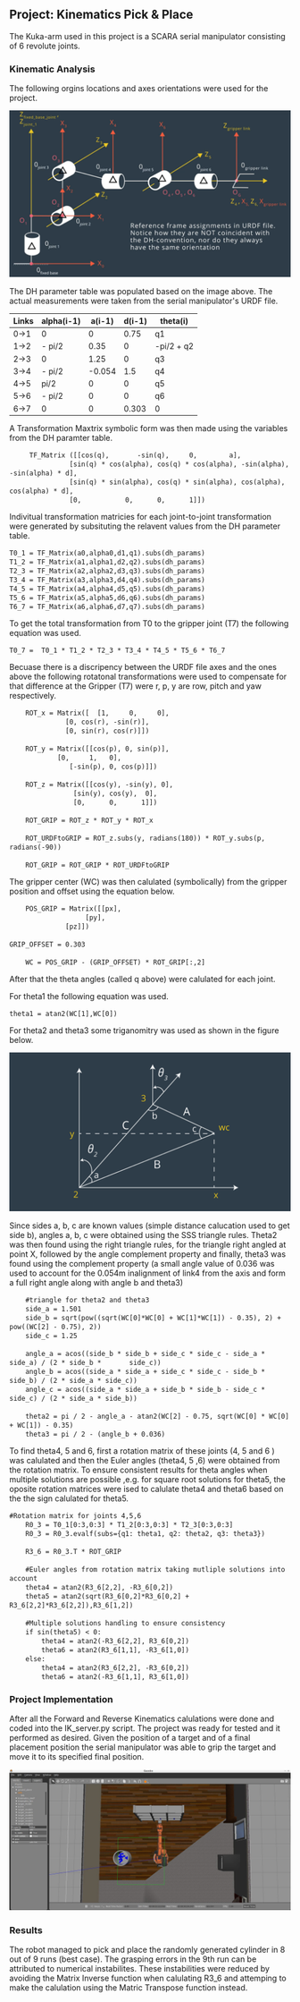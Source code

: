 ## Project: Kinematics Pick & Place

[//]: # (Image References)

[image1]: ./misc_images/misc4.png
[image2]: ./misc_images/misc3.png
[image3]: ./misc_images/misc5.png

The Kuka-arm used in this project is a SCARA serial manipulator consisting of 6 revolute joints.

### Kinematic Analysis
The following orgins locations and axes orientations were used for the project.

![alt text][image1]

The DH parameter table was populated based on the image above. The actual measurements were taken from the serial manipulator's URDF file.

Links | alpha(i-1) | a(i-1) | d(i-1) | theta(i)
--- | --- | --- | --- | ---
0->1 | 0 | 0 | 0.75 | q1
1->2 | - pi/2 | 0.35 | 0 | -pi/2 + q2
2->3 | 0 | 1.25 | 0 | q3
3->4 |  - pi/2 | -0.054 | 1.5 | q4
4->5 | pi/2 | 0 | 0 | q5
5->6 | - pi/2 | 0 | 0 | q6
6->7 | 0 | 0 | 0.303 | 0

A Transformation Maxtrix symbolic form was then made using the variables from the DH paramter table.

         TF_Matrix ([[cos(q), 		-sin(q), 	 0,		   a],
                   [sin(q) * cos(alpha), cos(q) * cos(alpha), -sin(alpha), -sin(alpha) * d],
                   [sin(q) * sin(alpha), cos(q) * sin(alpha), cos(alpha), cos(alpha) * d],
                   [0,			 0,		 0,		 1]])
                   
Indivitual transformation matricies for each joint-to-joint transformation were generated by subsituting the relavent values from the DH parameter table.

    T0_1 = TF_Matrix(a0,alpha0,d1,q1).subs(dh_params)
    T1_2 = TF_Matrix(a1,alpha1,d2,q2).subs(dh_params)
    T2_3 = TF_Matrix(a2,alpha2,d3,q3).subs(dh_params)
    T3_4 = TF_Matrix(a3,alpha3,d4,q4).subs(dh_params)
    T4_5 = TF_Matrix(a4,alpha4,d5,q5).subs(dh_params)
    T5_6 = TF_Matrix(a5,alpha5,d6,q6).subs(dh_params)
    T6_7 = TF_Matrix(a6,alpha6,d7,q7).subs(dh_params)

To get the total transformation from T0 to the gripper joint (T7) the following equation was used.

    T0_7 =  T0_1 * T1_2 * T2_3 * T3_4 * T4_5 * T5_6 * T6_7


Becuase there is a discripency between the URDF file axes and the ones above the following rotatonal transformations were used to compensate for that difference at the Gripper (T7) were r, p, y are row, pitch and yaw respectively.


        ROT_x = Matrix([  [1,     0,	 0],
          		  [0, cos(r), -sin(r)],
          		  [0, sin(r), cos(r)]])

        ROT_y = Matrix([[cos(p), 0, sin(p)],
           		[0,     1,	 0],
           	       [-sin(p), 0, cos(p)]])

        ROT_z = Matrix([[cos(y), -sin(y), 0],
         	        [sin(y), cos(y),  0],
         	        [0,      0,      1]])

        ROT_GRIP = ROT_z * ROT_y * ROT_x
        
        ROT_URDFtoGRIP = ROT_z.subs(y, radians(180)) * ROT_y.subs(p, radians(-90))

        ROT_GRIP = ROT_GRIP * ROT_URDFtoGRIP

The gripper center (WC) was then calulated (symbolically) from the gripper position and offset using the equation below.

        POS_GRIP = Matrix([[px],
            		   [py],
           		  [pz]])

	GRIP_OFFSET = 0.303

        WC = POS_GRIP - (GRIP_OFFSET) * ROT_GRIP[:,2]
        
After that the theta angles (called q above) were calulated for each joint.

For theta1 the following equation was used.

    theta1 = atan2(WC[1],WC[0])

For theta2 and theta3 some triganomitry was used as shown in the figure below.

![alt text][image2]

Since sides a, b, c are known values (simple distance calucation used to get side b), angles a, b, c were obtained using the SSS triangle rules. Theta2 was then found using the right triangle rules, for the triangle right angled at point X, followed by the angle complement property and finally, theta3 was found using the complement property (a small angle value of 0.036 was used to account for the 0.054m inalignment of link4 from the axis and form a full right angle along with angle b and theta3)

        #triangle for theta2 and theta3
        side_a = 1.501
        side_b = sqrt(pow((sqrt(WC[0]*WC[0] + WC[1]*WC[1]) - 0.35), 2) + pow((WC[2] - 0.75), 2))
        side_c = 1.25

        angle_a = acos((side_b * side_b + side_c * side_c - side_a * side_a) / (2 * side_b * 	   side_c))
        angle_b = acos((side_a * side_a + side_c * side_c - side_b * side_b) / (2 * side_a * side_c))
        angle_c = acos((side_a * side_a + side_b * side_b - side_c * side_c) / (2 * side_a * side_b))
        
        theta2 = pi / 2 - angle_a - atan2(WC[2] - 0.75, sqrt(WC[0] * WC[0] + WC[1]) - 0.35)
        theta3 = pi / 2 - (angle_b + 0.036)
        
To find theta4, 5 and 6, first a rotation matrix of these joints (4, 5 and 6 ) was calulated and then the Euler angles (theta4, 5 ,6) were obtained from the rotation matrix. To ensure consistent results for theta angles when multiple solutions are possible ,e.g. for square root solutions for theta5, the oposite rotation matrices were ised to calulate theta4 and theta6 based on the the sign calulated for theta5.

	#Rotation matrix for joints 4,5,6
        R0_3 = T0_1[0:3,0:3] * T1_2[0:3,0:3] * T2_3[0:3,0:3]
        R0_3 = R0_3.evalf(subs={q1: theta1, q2: theta2, q3: theta3})

        R3_6 = R0_3.T * ROT_GRIP

        #Euler angles from rotation matrix taking mutliple solutions into account
        theta4 = atan2(R3_6[2,2], -R3_6[0,2])
        theta5 = atan2(sqrt(R3_6[0,2]*R3_6[0,2] + R3_6[2,2]*R3_6[2,2]),R3_6[1,2])

      	#Multiple solutions handling to ensure consistency
      	if sin(theta5) < 0:
        	theta4 = atan2(-R3_6[2,2], R3_6[0,2])
        	theta6 = atan2(R3_6[1,1], -R3_6[1,0])
    	else:
        	theta4 = atan2(R3_6[2,2], -R3_6[0,2])
        	theta6 = atan2(-R3_6[1,1], R3_6[1,0])



### Project Implementation
After all the Forward and Reverse Kinematics calulations were done and coded into the IK_server.py script. The project was ready for tested and it performed as desired. Given the position of a target and of a final placement position the serial manipulator was able to grip the target and move it to its specified final position.

![alt text][image3]

### Results
The robot managed to pick and place the randomly generated cylinder in 8 out of 9 runs (best case). The grasping errors in the 9th run can be attributed to numerical instabilites. These instabilities were reduced by avoiding the Matrix Inverse function when calulating R3_6 and attemping to make the calulation using the Matric Transpose function instead.
